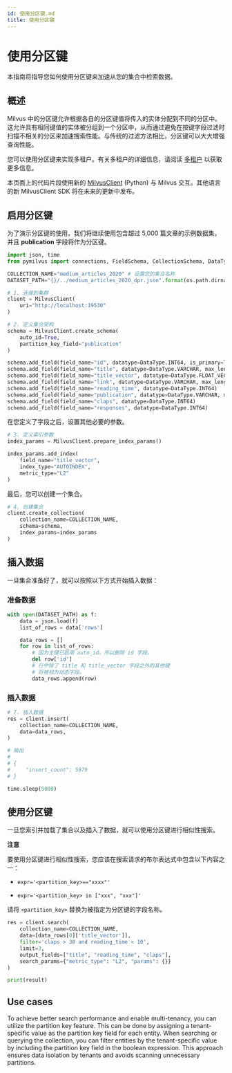 ```yaml
---
id: 使用分区键.md
title: 使用分区键
---
```


# 使用分区键

本指南将指导您如何使用分区键来加速从您的集合中检索数据。

## 概述

Milvus 中的分区键允许根据各自的分区键值将传入的实体分配到不同的分区中。这允许具有相同键值的实体被分组到一个分区中，从而通过避免在按键字段过滤时扫描不相关的分区来加速搜索性能。与传统的过滤方法相比，分区键可以大大增强查询性能。

您可以使用分区键来实现多租户。有关多租户的详细信息，请阅读 [多租户](https://milvus.io/docs/multi_tenancy.md) 以获取更多信息。

<div class="alert note">

本页面上的代码片段使用新的 <a href="https://milvus.io/api-reference/pymilvus/v2.4.x/About.md">MilvusClient</a> (Python) 与 Milvus 交互。其他语言的新 MilvusClient SDK 将在未来的更新中发布。

</div>

## 启用分区键

为了演示分区键的使用，我们将继续使用包含超过 5,000 篇文章的示例数据集，并且 **publication** 字段将作为分区键。

```python
import json, time
from pymilvus import connections, FieldSchema, CollectionSchema, DataType, Collection, utility

COLLECTION_NAME="medium_articles_2020" # 设置您的集合名称
DATASET_PATH="{}/../medium_articles_2020_dpr.json".format(os.path.dirname(__file__)) # 设置您的数据集路径

# 1. 连接到集群
client = MilvusClient(
    uri="http://localhost:19530"
)

# 2. 定义集合架构
schema = MilvusClient.create_schema(
    auto_id=True,
    partition_key_field="publication"
)

schema.add_field(field_name="id", datatype=DataType.INT64, is_primary=True)
schema.add_field(field_name="title", datatype=DataType.VARCHAR, max_length=512)
schema.add_field(field_name="title_vector", datatype=DataType.FLOAT_VECTOR, dim=768)
schema.add_field(field_name="link", datatype=DataType.VARCHAR, max_length=512)
schema.add_field(field_name="reading_time", datatype=DataType.INT64)
schema.add_field(field_name="publication", datatype=DataType.VARCHAR, max_length=512)
schema.add_field(field_name="claps", datatype=DataType.INT64)
schema.add_field(field_name="responses", datatype=DataType.INT64)
```

在您定义了字段之后，设置其他必要的参数。

```python
# 3. 定义索引参数
index_params = MilvusClient.prepare_index_params()

index_params.add_index(
    field_name="title_vector",
    index_type="AUTOINDEX",
    metric_type="L2"
)
```

最后，您可以创建一个集合。

```python
# 4. 创建集合
client.create_collection(
    collection_name=COLLECTION_NAME,
    schema=schema,
    index_params=index_params
)
```

## 插入数据

一旦集合准备好了，就可以按照以下方式开始插入数据：

### 准备数据

```python
with open(DATASET_PATH) as f:
    data = json.load(f)
    list_of_rows = data['rows']

    data_rows = []
    for row in list_of_rows:
        # 因为主键已启用 auto_id，所以删除 id 字段。
        del row['id']
        # 行中除了 title 和 title_vector 字段之外的其他键
        # 将被视为动态字段。
        data_rows.append(row)
```

### 插入数据

```python
# 7. 插入数据
res = client.insert(
    collection_name=COLLECTION_NAME,
    data=data_rows,
)

# 输出
#
# {
#     "insert_count": 5979
# }

time.sleep(5000)
```

## 使用分区键

一旦您索引并加载了集合以及插入了数据，就可以使用分区键进行相似性搜索。

<div class="admonition note">

<p><b>注意</b></p>

<p>要使用分区键进行相似性搜索，您应该在搜索请求的布尔表达式中包含以下内容之一：</p>
<ul>
<li><p><code>expr='&lt;partition_key&gt;=="xxxx"'</code></p></li>
<li><p><code>expr='&lt;partition_key&gt; in ["xxx", "xxx"]'</code></p></li>
</ul>
<p>请将 <code>&lt;partition_key&gt;</code> 替换为被指定为分区键的字段名称。</p>

</div>

```python
res = client.search(
    collection_name=COLLECTION_NAME,
    data=[data_rows[0]['title_vector']],
    filter='claps > 30 and reading_time < 10',
    limit=3,
    output_fields=["title", "reading_time", "claps"],
    search_params={"metric_type": "L2", "params": {}}
)

print(result)
```

## Use cases

To achieve better search performance and enable multi-tenancy, you can utilize the partition key feature. This can be done by assigning a tenant-specific value as the partition key field for each entity. When searching or querying the collection, you can filter entities by the tenant-specific value by including the partition key field in the boolean expression. This approach ensures data isolation by tenants and avoids scanning unnecessary partitions.

